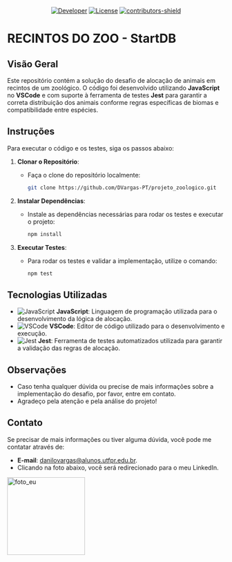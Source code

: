 
<p align="center">
    <a href="https://github.com/DVargas-PT"><img alt="Developer" src="https://img.shields.io/badge/Developer-Danilo%20Silva%20Vargas-Success.svg?style=flat-square"/></a>
    <a href="https://github.com/DVargas-PT/projeto_zoologico/LICENSE"><img alt="License" src="https://img.shields.io/github/license/DVargas-PT/projeto_zoologico.svg?style=flat-square"/></a>
    <a href="https://github.com/DVargas-PT/projeto_zoologico/graphs/contributors"><img alt="contributors-shield" src="https://img.shields.io/github/contributors/DVargas-PT/projeto_zoologico.svg?style=flat-square"/></a>
</p>

# RECINTOS DO ZOO - StartDB

## Visão Geral
Este repositório contém a solução do desafio de alocação de animais em recintos de um zoológico. O código foi desenvolvido utilizando **JavaScript** no **VSCode** e com suporte à ferramenta de testes **Jest** para garantir a correta distribuição dos animais conforme regras específicas de biomas e compatibilidade entre espécies.

## Instruções
Para executar o código e os testes, siga os passos abaixo:

1. **Clonar o Repositório**:
   - Faça o clone do repositório localmente:
     ```bash
     git clone https://github.com/DVargas-PT/projeto_zoologico.git
     ```

2. **Instalar Dependências**:
   - Instale as dependências necessárias para rodar os testes e executar o projeto:
     ```bash
     npm install
     ```

3. **Executar Testes**:
   - Para rodar os testes e validar a implementação, utilize o comando:
     ```bash
     npm test
     ```

## Tecnologias Utilizadas
- ![JavaScript](https://img.shields.io/badge/JavaScript-ES6-yellow?style=flat-square&logo=javascript&logoColor=white) **JavaScript**: Linguagem de programação utilizada para o desenvolvimento da lógica de alocação.
- ![VSCode](https://img.shields.io/badge/VSCode-1.59.0-blue?style=flat-square&logo=visual-studio-code&logoColor=white) **VSCode**: Editor de código utilizado para o desenvolvimento e execução.
- ![Jest](https://img.shields.io/badge/Jest-27.0.6-blue?style=flat-square&logo=jest&logoColor=white) **Jest**: Ferramenta de testes automatizados utilizada para garantir a validação das regras de alocação.

## Observações
- Caso tenha qualquer dúvida ou precise de mais informações sobre a implementação do desafio, por favor, entre em contato.
- Agradeço pela atenção e pela análise do projeto!

## Contato
Se precisar de mais informações ou tiver alguma dúvida, você pode me contatar através de:

- **E-mail**: [danilovargas@alunos.utfpr.edu.br](mailto:danilovargas@alunos.utfpr.edu.br).
- Clicando na foto abaixo, você será redirecionado para o meu LinkedIn.

<a href="https://www.linkedin.com/in/danilo-silva-vargas-b407512aa/"><img src="WIN_20240624_18_25_58_Pro.jpg" alt="foto_eu" width="180"></a>

